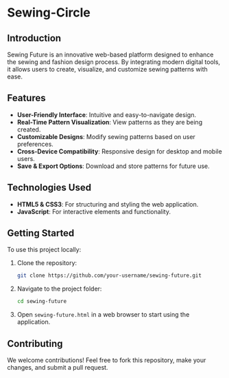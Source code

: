 # Sewing-Circle


## Introduction
Sewing Future is an innovative web-based platform designed to enhance the sewing and fashion design process. By integrating modern digital tools, it allows users to create, visualize, and customize sewing patterns with ease.

## Features
- **User-Friendly Interface**: Intuitive and easy-to-navigate design.
- **Real-Time Pattern Visualization**: View patterns as they are being created.
- **Customizable Designs**: Modify sewing patterns based on user preferences.
- **Cross-Device Compatibility**: Responsive design for desktop and mobile users.
- **Save & Export Options**: Download and store patterns for future use.

## Technologies Used
- **HTML5 & CSS3**: For structuring and styling the web application.
- **JavaScript**: For interactive elements and functionality.


## Getting Started
To use this project locally:

1. Clone the repository:
   ```sh
   git clone https://github.com/your-username/sewing-future.git
   ```
2. Navigate to the project folder:
   ```sh
   cd sewing-future
   ```
3. Open `sewing-future.html` in a web browser to start using the application.

## Contributing
We welcome contributions! Feel free to fork this repository, make your changes, and submit a pull request.


